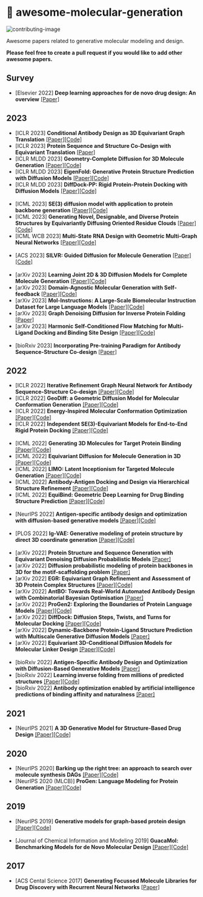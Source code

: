 # :dna: awesome-molecular-generation
![contributing-image](https://img.shields.io/badge/contributions-welcome-brightgreen.svg?style=flat)

Awesome papers related to generative molecular modeling and design.

**Please feel free to create a pull request if you would like to add other awesome papers.**

Survey
----------
* [Elsevier 2022] **Deep learning approaches for de novo drug design: An overview**  [[Paper]](https://www.sciencedirect.com/science/article/pii/S0959440X21001433?via%3Dihub)

2023
----------
* [ICLR 2023] **Conditional Antibody Design as 3D Equivariant Graph Translation**  [[Paper]](https://openreview.net/pdf?id=LFHFQbjxIiP)[[Code]](https://github.com/thunlp-mt/mean)
* [ICLR 2023] **Protein Sequence and Structure Co-Design with Equivariant Translation**  [[Paper]](https://openreview.net/pdf?id=pRCMXcfdihq)
* [ICLR MLDD 2023] **Geometry-Complete Diffusion for 3D Molecule Generation**  [[Paper]](https://arxiv.org/abs/2302.04313)[[Code]](https://github.com/BioinfoMachineLearning/bio-diffusion)
* [ICLR MLDD 2023] **EigenFold: Generative Protein Structure Prediction with Diffusion Models**  [[Paper]](https://arxiv.org/abs/2304.02198)[[Code]](https://github.com/bjing2016/eigenfold)
* [ICLR MLDD 2023] **DiffDock-PP: Rigid Protein-Protein Docking with Diffusion Models**  [[Paper]](https://arxiv.org/abs/2304.03889)[[Code]](https://github.com/ketatam/diffdock-pp)
<br><br>
* [ICML 2023] **SE(3) diffusion model with application to protein backbone generation**  [[Paper]](https://arxiv.org/abs/2302.02277)[[Code]](https://github.com/jasonkyuyim/se3_diffusion)
* [ICML 2023] **Generating Novel, Designable, and Diverse Protein Structures by Equivariantly Diffusing Oriented Residue Clouds**  [[Paper]](https://arxiv.org/abs/2301.12485)[[Code]](https://github.com/aqlaboratory/genie)
* [ICML WCB 2023] **Multi-State RNA Design with Geometric Multi-Graph Neural Networks**  [[Paper]](https://arxiv.org/abs/2305.14749)[[Code]](https://github.com/chaitjo/geometric-rna-design)
<br><br>
* [ACS 2023] **SILVR: Guided Diffusion for Molecule Generation**  [[Paper]](https://pubs.acs.org/doi/10.1021/acs.jcim.3c00667#)[[Code]](https://github.com/nichrun/e3_diffusion_for_molecules)
<br><br>
* [arXiv 2023] **Learning Joint 2D & 3D Diffusion Models for Complete Molecule Generation** [[Paper]](https://arxiv.org/abs/2305.12347)[[Code]](https://github.com/GRAPH-0/JODO)
* [arXiv 2023] **Domain-Agnostic Molecular Generation with Self-feedback**  [[Paper]](https://arxiv.org/abs/2301.11259)[[Code]](https://github.com/zjunlp/MolGen)
* [arXiv 2023] **Mol-Instructions: A Large-Scale Biomolecular Instruction Dataset for Large Language Models**  [[Paper]](https://arxiv.org/abs/2306.08018)[[Code]](https://github.com/zjunlp/Mol-Instructions)
* [arXiv 2023] **Graph Denoising Diffusion for Inverse Protein Folding**  [[Paper]](https://arxiv.org/abs/2306.16819)
* [arXiv 2023] **Harmonic Self-Conditioned Flow Matching for Multi-Ligand Docking and Binding Site Design**  [[Paper]](https://arxiv.org/abs/2310.05764)[[Code]](https://github.com/HannesStark/FlowSite)
<br><br>
* [bioRxiv 2023] **Incorporating Pre-training Paradigm for Antibody Sequence-Structure Co-design**  [[Paper]](https://www.biorxiv.org/content/10.1101/2022.11.14.516404v2.abstract)

2022
----------
* [ICLR 2022] **Iterative Refinement Graph Neural Network for Antibody Sequence-Structure Co-design**  [[Paper]](https://arxiv.org/abs/2206.02059)[[Code]](https://github.com/wengong-jin/RefineGNN)
* [ICLR 2022] **GeoDiff: a Geometric Diffusion Model for Molecular Conformation Generation**  [[Paper]](https://arxiv.org/abs/2203.02923)[[Code]](https://github.com/minkaixu/geodiff)
* [ICLR 2022] **Energy-Inspired Molecular Conformation Optimization**  [[Paper]](https://openreview.net/forum?id=7QfLW-XZTl)[[Code]](https://github.com/guanjq/confopt_official)
* [ICLR 2022] **Independent SE(3)-Equivariant Models for End-to-End Rigid Protein Docking** [[Paper]](https://arxiv.org/abs/2111.07786)[[Code]](https://github.com/octavian-ganea/equidock_public)
<br><br>
* [ICML 2022] **Generating 3D Molecules for Target Protein Binding**  [[Paper]](https://arxiv.org/abs/2206.02059)[[Code]](https://github.com/divelab/GraphBP)
* [ICML 2022] **Equivariant Diffusion for Molecule Generation in 3D**  [[Paper]](https://arxiv.org/abs/2203.17003)[[Code]](https://github.com/ehoogeboom/e3_diffusion_for_molecules)
* [ICML 2022] **LIMO: Latent Inceptionism for Targeted Molecule Generation**  [[Paper]](https://arxiv.org/abs/2206.09010)[[Code]](https://github.com/rose-stl-lab/limo)
* [ICML 2022] **Antibody-Antigen Docking and Design via Hierarchical Structure Refinement** [[Paper]](https://proceedings.mlr.press/v162/jin22a.html)[[Code]](https://github.com/wengong-jin/abdockgen)
* [ICML 2022] **EquiBind: Geometric Deep Learning for Drug Binding Structure Prediction** [[Paper]](https://arxiv.org/abs/2202.05146)[[Code]](https://github.com/HannesStark/EquiBind)
<br><br>
* [NeurIPS 2022] **Antigen-specific antibody design and optimization with diffusion-based generative models** [[Paper]](https://openreview.net/forum?id=jSorGn2Tjg)[[Code]](https://github.com/luost26/diffab)
<br><br>
* [PLOS 2022] **Ig-VAE: Generative modeling of protein structure by direct 3D coordinate generation** [[Paper]](https://journals.plos.org/ploscompbiol/article?id=10.1371/journal.pcbi.1010271)[[Code]](https://github.com/ProteinDesignLab/IgVAE)
<br><br>
* [arXiv 2022] **Protein Structure and Sequence Generation with Equivariant Denoising Diffusion Probabilistic Models**  [[Paper]](https://arxiv.org/abs/2205.15019v1)
* [arXiv 2022] **Diffusion probabilistic modeling of protein backbones in 3D for the motif-scaffolding problem**  [[Paper]](https://arxiv.org/abs/2206.04119v1)
* [arXiv 2022] **EGR: Equivariant Graph Refinement and Assessment of 3D Protein Complex Structures** [[Paper]](https://arxiv.org/abs/2205.10390)[[Code]](https://github.com/BioinfoMachineLearning/DeepRefine)
* [arXiv 2022] **AntBO: Towards Real-World Automated Antibody Design with Combinatorial Bayesian Optimisation** [[Paper]](https://arxiv.org/abs/2201.12570)
* [arXiv 2022] **ProGen2: Exploring the Boundaries of Protein Language Models** [[Paper]](https://arxiv.org/abs/2206.13517)[[Code]](https://github.com/salesforce/progen)
* [arXiv 2022] **DiffDock: Diffusion Steps, Twists, and Turns for Molecular Docking** [[Paper]](https://arxiv.org/abs/2210.01776)[[Code]](https://github.com/gcorso/diffdock)
* [arXiv 2022] **Dynamic-Backbone Protein-Ligand Structure Prediction with Multiscale Generative Diffusion Models** [[Paper]](https://arxiv.org/abs/2209.15171)
* [arXiv 2022] **Equivariant 3D-Conditional Diffusion Models for Molecular Linker Design** [[Paper]](https://arxiv.org/abs/2210.05274)[[Code]](https://github.com/igashov/difflinker)
<br><br>
* [bioRxiv 2022] **Antigen-Specific Antibody Design and Optimization with Diffusion-Based Generative Models** [[Paper]](https://www.biorxiv.org/content/10.1101/2022.07.10.499510v1)
* [bioRxiv 2022] **Learning inverse folding from millions of predicted structures** [[Paper]](https://www.biorxiv.org/content/10.1101/2022.04.10.487779v1.abstract)[[Code]](https://github.com/facebookresearch/esm)
* [bioRxiv 2022] **Antibody optimization enabled by artificial intelligence predictions of binding affinity and naturalness** [[Paper]](https://www.biorxiv.org/content/10.1101/2022.08.16.504181v1.full)

2021
----------
* [NeurIPS 2021] **A 3D Generative Model for Structure-Based Drug Design** [[Paper]](https://proceedings.neurips.cc/paper/2021/hash/314450613369e0ee72d0da7f6fee773c-Abstract.html)[[Code]](https://github.com/luost26/3d-generative-sbdd)

2020
----------
* [NeurIPS 2020] **Barking up the right tree: an approach to search over molecule synthesis DAGs**  [[Paper]](https://proceedings.neurips.cc/paper/2020/hash/4cc05b35c2f937c5bd9e7d41d3686fff-Abstract.html)[[Code]](https://github.com/john-bradshaw/synthesis-dags)
* [NeurIPS 2020 (MLCB)] **ProGen: Language Modeling for Protein Generation** [[Paper]](https://arxiv.org/abs/2004.03497)[[Code]](https://github.com/salesforce/progen)

2019
----------
* [NeurIPS 2019] **Generative models for graph-based protein design** [[Paper]](https://proceedings.neurips.cc/paper/2019/hash/f3a4ff4839c56a5f460c88cce3666a2b-Abstract.html)[[Code]](https://github.com/jingraham/neurips19-graph-protein-design?utm_source=catalyzex.com)
<br><br>
* [Journal of Chemical Information and Modeling 2019] **GuacaMol: Benchmarking Models for de Novo Molecular Design**  [[Paper]](https://pubs.acs.org/doi/full/10.1021/acs.jcim.8b00839)[[Code]](https://benevolent.ai/guacamol)

2017
----------
* [ACS Cental Science 2017] **Generating Focussed Molecule Libraries for Drug Discovery with Recurrent Neural Networks** [[Paper]](https://arxiv.org/abs/1701.01329)
